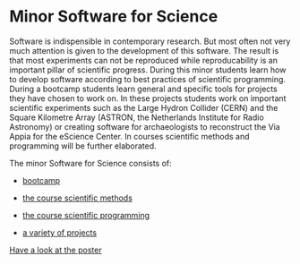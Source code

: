 # Minor Software for Science
Software is indispensible in contemporary research. But most often not very much attention is given to the development of this software. The result is that most experiments can not be reproduced while reproducability is an important pillar of scientific progress. During this minor students learn how to develop software according to best practices of scientific programming. During a bootcamp students learn general and specific tools for projects they have chosen to work on. In these projects students work on important scientific experiments such as the Large Hydron Collider (CERN) and the Square Kilometre Array (ASTRON, the Netherlands Institute for Radio Astronomy) or creating software for archaeologists to reconstruct the Via Appia for the eScience Center. In courses scientific methods and programming will be further elaborated. 

The minor Software for Science consists of:

* [bootcamp]({{site.baseurl}}/minor/bootcamp)

* [the course scientific methods]({{site.baseurl}}/minor/scientific_method)

* [the course scientific programming]({{site.baseurl}}/minor/scientific_programming)

* [a variety of projects]({{site.baseurl}}/minor/projects)

[Have a look at the poster]({{site.baseurl}}/assets/images/minor_poster_2018.pdf)
